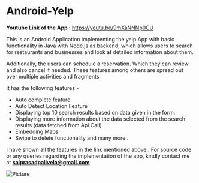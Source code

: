 # Android-Yelp

**Youtube Link of the App** : https://youtu.be/9mXaNNNp0CU

This is an Android Application implementing the yelp App with basic functionality in Java with Node.js as backend, which allows users to search for 
restaurants and businesses and look at detailed information about them.

Additionally, the users can schedule a reservation. Which they can review and also cancel if needed. These features  among others are spread out over multiple activities and fragments

It has the following features -
- Auto complete feature
- Auto Detect Location Feature
- Displaying top 10 search results based on data given in the form.
- Displaying more information about the data selected from the search results (data fetched from Api Call)
- Embedding Maps
- Swipe to delete functionality and many more..

I have shown all the features in the link mentioned above..
For source code or any queries regarding the implementation of the app, kindly contact me at **saiprasadpalivela@gmail.com**


![Picture](https://user-images.githubusercontent.com/39809810/208668255-b763cf41-5808-49ac-9ef9-4148fc328ccb.png)

